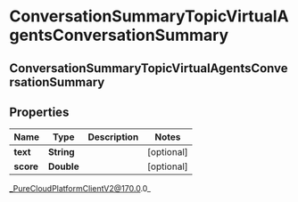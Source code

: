 # ConversationSummaryTopicVirtualAgentsConversationSummary

## ConversationSummaryTopicVirtualAgentsConversationSummary

## Properties

|Name | Type | Description | Notes|
|------------ | ------------- | ------------- | -------------|
| **text** | **String** |  | [optional] |
| **score** | **Double** |  | [optional] |



_PureCloudPlatformClientV2@170.0.0_
